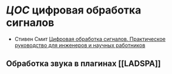 # *ЦОС* цифровая обработка сигналов

* Стивен Смит [Цифровая обработка сигналов. Практическое руководство для инженеров и научных работников](https://www.ozon.ru/context/detail/id/145701674/)

## Обработка звука в плагинах [[LADSPA]]